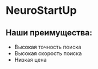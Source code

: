 # NeuroStartUp

## Наши преимущества:
* Высокая точность поиска
* Высокая скорость поиска
* Низкая цена